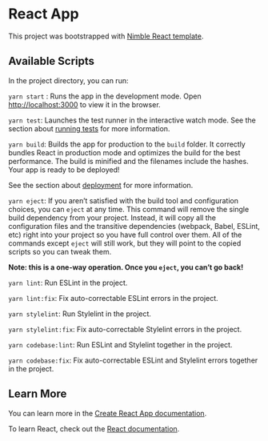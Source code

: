 # React App

This project was bootstrapped with [Nimble React template](https://github.com/nimblehq/react-templates).

## Available Scripts

In the project directory, you can run:

`yarn start` : Runs the app in the development mode. Open [http://localhost:3000](http://localhost:3000) to view it in the browser.

`yarn test`: Launches the test runner in the interactive watch mode. See the section about 
[running tests](https://facebook.github.io/create-react-app/docs/running-tests) for more information.

`yarn build`: Builds the app for production to the `build` folder. It correctly bundles React in production mode and
optimizes the build for the best performance. The build is minified and the filenames include the hashes. Your app is ready to be deployed!

See the section about [deployment](https://facebook.github.io/create-react-app/docs/deployment) for more information.

`yarn eject`: If you aren’t satisfied with the build tool and configuration choices, you can `eject` at any time. This
command will remove the single build dependency from your project. Instead, it will copy all the configuration files 
and the transitive dependencies (webpack, Babel, ESLint, etc) right into your project so you have full control over them.
All of the commands except `eject` will still work, but they will point to the copied scripts so you can tweak them.

**Note: this is a one-way operation. Once you `eject`, you can’t go back!**

`yarn lint`: Run ESLint in the project.

`yarn lint:fix`: Fix auto-correctable ESLint errors in the project.

`yarn stylelint`: Run Stylelint in the project.

`yarn stylelint:fix`: Fix auto-correctable Stylelint errors in the project.

`yarn codebase:lint`: Run ESLint and Stylelint together in the project.

`yarn codebase:fix`: Fix auto-correctable ESLint and Stylelint errors together in the project.

## Learn More

You can learn more in the [Create React App documentation](https://facebook.github.io/create-react-app/docs/getting-started).

To learn React, check out the [React documentation](https://reactjs.org/).

